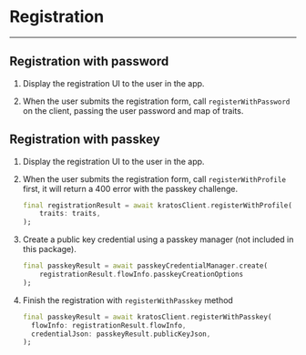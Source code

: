 # Registration

---

## Registration with password

1. Display the registration UI to the user in the app.
  
2. When the user submits the registration form, call `registerWithPassword` on the client, passing the user password and map of traits.

## Registration with passkey

1. Display the registration UI to the user in the app.
2. When the user submits the registration form, call `registerWithProfile` first, it will return a 400 error with the passkey challenge.

    ```dart
    final registrationResult = await kratosClient.registerWithProfile(
        traits: traits,
    );
    ```

3. Create a public key credential using a passkey manager (not included in this package).

    ```dart
    final passkeyResult = await passkeyCredentialManager.create(
        registrationResult.flowInfo.passkeyCreationOptions
    );
    ```

4. Finish the registration with `registerWithPasskey` method

    ```dart
    final passkeyResult = await kratosClient.registerWithPasskey(
      flowInfo: registrationResult.flowInfo,
      credentialJson: passkeyResult.publicKeyJson,
    );
    ```
